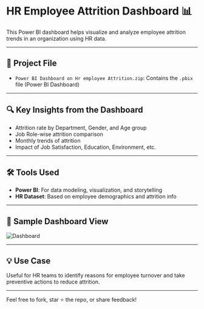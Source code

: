 # HR Employee Attrition Dashboard 📊

This Power BI dashboard helps visualize and analyze employee attrition trends in an organization using HR data.

---

## 📁 Project File
- `Power BI Dashboard on Hr employee Attrition.zip`: Contains the `.pbix` file (Power BI Dashboard)

---

## 🔍 Key Insights from the Dashboard
- Attrition rate by Department, Gender, and Age group
- Job Role-wise attrition comparison
- Monthly trends of attrition
- Impact of Job Satisfaction, Education, Environment, etc.

---

## 🛠️ Tools Used
- **Power BI**: For data modeling, visualization, and storytelling
- **HR Dataset**: Based on employee demographics and attrition info

---

## 📸 Sample Dashboard View
![Dashboard](dashboard.png)

---

## 💡 Use Case
Useful for HR teams to identify reasons for employee turnover and take preventive actions to reduce attrition.

---

Feel free to fork, star ⭐ the repo, or share feedback!

